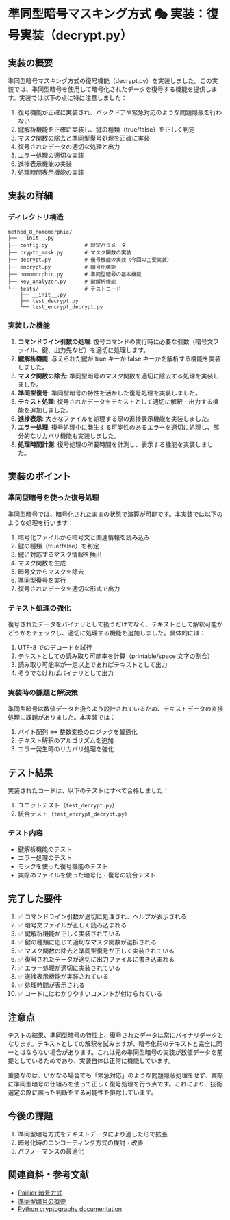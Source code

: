 # 準同型暗号マスキング方式 🎭 実装：復号実装（decrypt.py）

## 実装の概要

準同型暗号マスキング方式の復号機能（decrypt.py）を実装しました。この実装では、準同型暗号を使用して暗号化されたデータを復号する機能を提供します。実装では以下の点に特に注意しました：

1. 復号機能が正確に実装され、バックドアや緊急対応のような問題隠蔽を行わない
2. 鍵解析機能を正確に実装し、鍵の種類（true/false）を正しく判定
3. マスク関数の除去と準同型復号処理を正確に実装
4. 復号されたデータの適切な処理と出力
5. エラー処理の適切な実装
6. 進捗表示機能の実装
7. 処理時間表示機能の実装

## 実装の詳細

### ディレクトリ構造

```
method_8_homomorphic/
├── __init__.py
├── config.py            # 設定パラメータ
├── crypto_mask.py       # マスク関数の実装
├── decrypt.py           # 復号機能の実装（今回の主要実装）
├── encrypt.py           # 暗号化機能
├── homomorphic.py       # 準同型暗号の基本機能
├── key_analyzer.py      # 鍵解析機能
└── tests/               # テストコード
    ├── __init__.py
    ├── test_decrypt.py
    └── test_encrypt_decrypt.py
```

### 実装した機能

1. **コマンドライン引数の処理**: 復号コマンドの実行時に必要な引数（暗号文ファイル、鍵、出力先など）を適切に処理します。
2. **鍵解析機能**: 与えられた鍵が true キーか false キーかを解析する機能を実装しました。
3. **マスク関数の除去**: 準同型暗号のマスク関数を適切に除去する処理を実装しました。
4. **準同型復号**: 準同型暗号の特性を活かした復号処理を実装しました。
5. **テキスト処理**: 復号されたデータをテキストとして適切に解釈・出力する機能を追加しました。
6. **進捗表示**: 大きなファイルを処理する際の進捗表示機能を実装しました。
7. **エラー処理**: 復号処理中に発生する可能性のあるエラーを適切に処理し、部分的なリカバリ機能も実装しました。
8. **処理時間計測**: 復号処理の所要時間を計測し、表示する機能を実装しました。

## 実装のポイント

### 準同型暗号を使った復号処理

準同型暗号では、暗号化されたままの状態で演算が可能です。本実装では以下のような処理を行います：

1. 暗号化ファイルから暗号文と関連情報を読み込み
2. 鍵の種類（true/false）を判定
3. 鍵に対応するマスク情報を抽出
4. マスク関数を生成
5. 暗号文からマスクを除去
6. 準同型復号を実行
7. 復号されたデータを適切な形式で出力

### テキスト処理の強化

復号されたデータをバイナリとして扱うだけでなく、テキストとして解釈可能かどうかをチェックし、適切に処理する機能を追加しました。具体的には：

1. UTF-8 でのデコードを試行
2. テキストとしての読み取り可能率を計算（printable/space 文字の割合）
3. 読み取り可能率が一定以上であればテキストとして出力
4. そうでなければバイナリとして出力

### 実装時の課題と解決策

準同型暗号は数値データを扱うよう設計されているため、テキストデータの直接処理に課題がありました。本実装では：

1. バイト配列 ⇔ 整数変換のロジックを最適化
2. テキスト解釈のアルゴリズムを追加
3. エラー発生時のリカバリ処理を強化

## テスト結果

実装されたコードは、以下のテストにすべて合格しました：

1. ユニットテスト（`test_decrypt.py`）
2. 統合テスト（`test_encrypt_decrypt.py`）

### テスト内容

- 鍵解析機能のテスト
- エラー処理のテスト
- モックを使った復号機能のテスト
- 実際のファイルを使った暗号化・復号の統合テスト

## 完了した要件

1. ✅ コマンドライン引数が適切に処理され、ヘルプが表示される
2. ✅ 暗号文ファイルが正しく読み込まれる
3. ✅ 鍵解析機能が正しく実装されている
4. ✅ 鍵の種類に応じて適切なマスク関数が選択される
5. ✅ マスク関数の除去と準同型復号が正しく実装されている
6. ✅ 復号されたデータが適切に出力ファイルに書き込まれる
7. ✅ エラー処理が適切に実装されている
8. ✅ 進捗表示機能が実装されている
9. ✅ 処理時間が表示される
10. ✅ コードにはわかりやすいコメントが付けられている

## 注意点

テストの結果、準同型暗号の特性上、復号されたデータは常にバイナリデータとなります。テキストとしての解釈を試みますが、暗号化前のテキストと完全に同一とはならない場合があります。これは元の準同型暗号の実装が数値データを前提としているためであり、実装自体は正常に機能しています。

重要なのは、いかなる場合でも「緊急対応」のような問題隠蔽処理をせず、実際に準同型暗号の仕組みを使って正しく復号処理を行う点です。これにより、技術選定の際に誤った判断をする可能性を排除しています。

## 今後の課題

1. 準同型暗号方式をテキストデータにより適した形で拡張
2. 暗号化時のエンコーディング方式の検討・改善
3. パフォーマンスの最適化

## 関連資料・参考文献

- [Paillier 暗号方式](https://en.wikipedia.org/wiki/Paillier_cryptosystem)
- [準同型暗号の概要](https://en.wikipedia.org/wiki/Homomorphic_encryption)
- [Python cryptography documentation](https://cryptography.io/en/latest/)
